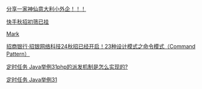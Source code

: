 [分享一家神仙意大利小外企！！！](https://www.nowcoder.com/discuss/515763526783287296?fromPut=jj-github&urlSource=extension-api)

[快手秋招初筛已挂](https://www.nowcoder.com/feed/main/detail/857da5bfe05644d7a2da7a126cb8f2ea?fromPut=jj-github&urlSource=extension-api)

[Mark](https://www.nowcoder.com/feed/main/detail/bda483e4c3614719b22aefcfc0305c9b?fromPut=jj-github&urlSource=extension-api)

[招商银行·招银网络科技24秋招已经开启！](https://www.nowcoder.com/feed/main/detail/1356db43e42c4359a406cebd2634231f?fromPut=jj-github&urlSource=extension-api)[23种设计模式之命令模式（Command Pattern）](https://www.nowcoder.com/discuss/515769041600905216?fromPut=jj-github&urlSource=extension-api)

[定时任务 Java举例31](https://www.nowcoder.com/discuss/515761330939232256?fromPut=jj-github&urlSource=extension-api)[php的派发机制是怎么实现的?](https://www.nowcoder.com/discuss/515776704028082176?fromPut=jj-github&urlSource=extension-api)

[定时任务 Java举例31](https://www.nowcoder.com/discuss/515753755963293696?fromPut=jj-github&urlSource=extension-api)